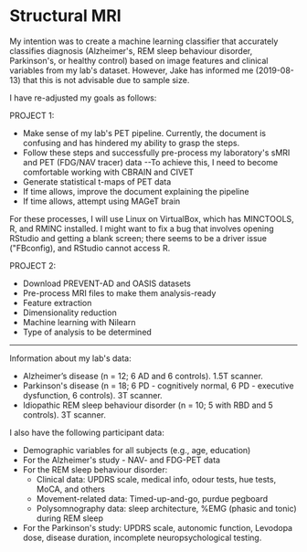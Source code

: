 # Structural MRI
My intention was to create a machine learning classifier that accurately classifies diagnosis (Alzheimer's, REM sleep behaviour disorder, Parkinson's, or healthy control) based on image features and clinical variables from my lab's dataset. However, Jake has informed me (2019-08-13) that this is not advisable due to sample size.   

I have re-adjusted my goals as follows:  

PROJECT 1:  

- Make sense of my lab's PET pipeline. Currently, the document is confusing and has hindered my ability to grasp the steps.
- Follow these steps and successfully pre-process my laboratory's sMRI and PET (FDG/NAV tracer) data
--To achieve this, I need to become comfortable working with CBRAIN and CIVET
- Generate statistical t-maps of PET data
- If time allows, improve the document explaining the pipeline 
- If time allows, attempt using MAGeT brain

For these processes, I will use Linux on VirtualBox, which has MINCTOOLS, R, and RMINC installed. I might want to fix a bug that involves opening RStudio and getting a blank screen; there seems to be a driver issue ("FBconfig), and RStudio cannot access R. 

PROJECT 2: 

- Download PREVENT-AD and OASIS datasets
- Pre-process MRI files to make them analysis-ready
- Feature extraction
- Dimensionality reduction
- Machine learning with Nilearn 
- Type of analysis to be determined

----------------------------

Information about my lab's data: 

- Alzheimer’s disease (n = 12; 6 AD and 6 controls). 1.5T scanner. 
- Parkinson's disease (n = 18; 6 PD - cognitively normal, 6 PD - executive dysfunction, 6 controls). 3T scanner. 
- Idiopathic REM sleep behaviour disorder (n = 10; 5 with RBD and 5 controls). 3T scanner. 
 
I also have the following participant data:

- Demographic variables for all subjects (e.g., age, education)
- For the Alzheimer's study - NAV- and FDG-PET data
- For the REM sleep behaviour disorder: 
    - Clinical data: UPDRS scale, medical info, odour tests, hue tests, MoCA, and others
    - Movement-related data: Timed-up-and-go, purdue pegboard
    - Polysomnography data: sleep architecture, %EMG (phasic and tonic) during REM sleep
- For the Parkinson's study: UPDRS scale, autonomic function, Levodopa dose, disease duration, incomplete neuropsychological testing. 
